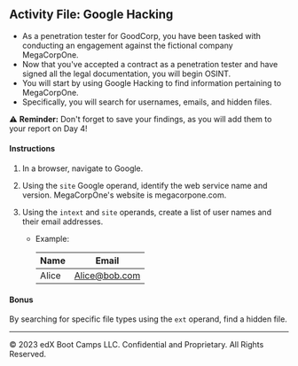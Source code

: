 ## Activity File: Google Hacking

- As a penetration tester for GoodCorp, you have been tasked with conducting an engagement against the fictional company MegaCorpOne. 
- Now that you've accepted a contract as a penetration tester and have signed all the legal documentation, you will begin OSINT.
- You will start by using Google Hacking to find information pertaining to MegaCorpOne. 
- Specifically, you will search for usernames, emails, and hidden files.


⚠️ **Reminder:** Don't forget to save your findings, as you will add them to your report on Day 4!

#### Instructions

1. In a browser, navigate to Google. 

2. Using the `site` Google operand, identify the web service name and version. MegaCorpOne's website is megacorpone.com. 

3. Using the `intext` and `site` operands, create a list of user names and their email addresses.

	- Example:
	
		| Name  | Email |
		| ------| ----- | 
		| Alice | Alice@bob.com |
	
#### Bonus 

By searching for specific file types using the `ext` operand, find a hidden file.

---

© 2023 edX Boot Camps LLC. Confidential and Proprietary. All Rights Reserved.



